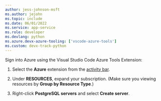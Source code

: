 ```yaml
---
author: jess-johnson-msft
ms.author: jejohn
ms.topic: include
ms.date: 06/01/2022
ms.service: app-service
ms.role: developer
ms.devlang: python
ms.azure.devx-azure-tooling: ['vscode-azure-tools']
ms.custom: devx-track-python
---
```


Sign into Azure using the Visual Studio Code Azure Tools Extension:

1. Select the **Azure** extension from the [activity bar](https://code.visualstudio.com/docs/getstarted/userinterface).

1. Under **RESOURCES**, expand your subscription. (Make sure you viewing resources by **Group by Resource Type**.)

1. Right-click **PostgreSQL servers** and select  **Create server**.
